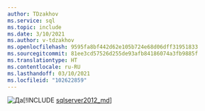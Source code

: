 ```yaml
---
author: TDzakhov
ms.service: sql
ms.topic: include
ms.date: 3/10/2021
ms.author: v-tdzakhov
ms.openlocfilehash: 9595fa8bf442d62e105b724e68d06dff31951833
ms.sourcegitcommit: 81ee3cd57526d255de93afb84186074a3fb9885f
ms.translationtype: HT
ms.contentlocale: ru-RU
ms.lasthandoff: 03/10/2021
ms.locfileid: "102622859"
---
```

<Token>![Да](../media/yes-icon.png)[!INCLUDE [sqlserver2012_md](../sqlserver2012_md.md)]</Token>